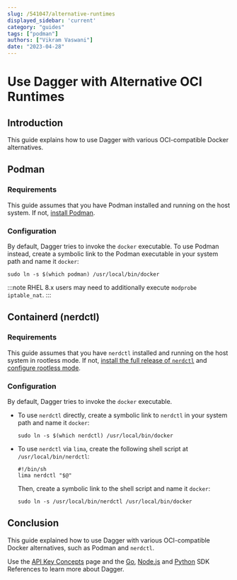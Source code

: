 ```yaml
---
slug: /541047/alternative-runtimes
displayed_sidebar: 'current'
category: "guides"
tags: ["podman"]
authors: ["Vikram Vaswani"]
date: "2023-04-28"
---
```


# Use Dagger with Alternative OCI Runtimes

## Introduction

This guide explains how to use Dagger with various OCI-compatible Docker alternatives.

## Podman

### Requirements

This guide assumes that you have Podman installed and running on the host system. If not, [install Podman](https://podman.io/getting-started/installation).

### Configuration

By default, Dagger tries to invoke the `docker` executable. To use Podman instead, create a symbolic link to the Podman executable in your system path and name it `docker`:

```shell
sudo ln -s $(which podman) /usr/local/bin/docker
```

:::note
RHEL 8.x users may need to additionally execute `modprobe iptable_nat`.
:::

## Containerd (nerdctl)

### Requirements

This guide assumes that you have `nerdctl` installed and running on the host system in rootless mode. If not, [install the full release of `nerdctl`](https://github.com/containerd/nerdctl/releases) and [configure rootless mode](https://github.com/containerd/nerdctl/blob/main/docs/rootless.md).

### Configuration

By default, Dagger tries to invoke the `docker` executable.

- To use `nerdctl` directly, create a symbolic link to `nerdctl` in your system path and name it `docker`:

  ```shell
  sudo ln -s $(which nerdctl) /usr/local/bin/docker
  ```

- To use `nerdctl` via `lima`, create the following shell script at `/usr/local/bin/nerdctl`:

    ```shell
    #!/bin/sh
    lima nerdctl "$@"
    ```

  Then, create a symbolic link to the shell script and name it `docker`:

  ```shell
  sudo ln -s /usr/local/bin/nerdctl /usr/local/bin/docker
  ```

## Conclusion

This guide explained how to use Dagger with various OCI-compatible Docker alternatives, such as Podman and `nerdctl`.

Use the [API Key Concepts](../api/975146-concepts.mdx) page and the [Go](https://pkg.go.dev/dagger.io/dagger), [Node.js](../sdk/nodejs/reference/modules.md) and [Python](https://dagger-io.readthedocs.org/) SDK References to learn more about Dagger.
